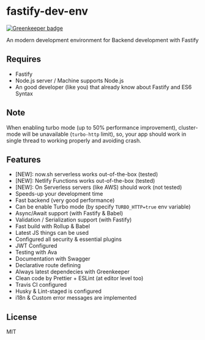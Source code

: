 # fastify-dev-env

[![Greenkeeper badge](https://badges.greenkeeper.io/dalisoft/fastify-dev-env.svg)](https://greenkeeper.io/)

An modern development environment for Backend development with Fastify

## Requires

- Fastify
- Node.js server / Machine supports Node.js
- An good developer (like you) that already know about Fastify and ES6 Syntax

## Note

When enabling turbo mode (up to 50% performance improvement), cluster-mode will be unavailable (`turbo-http` limit), so, your app should work in single thread to working properly and avoiding crash.

## Features

- [NEW]: now.sh serverless works out-of-the-box (tested)
- [NEW]: Netlify Functions works out-of-the-box (tested)
- [NEW]: On Serverless servers (like AWS) should work (not tested)
- Speeds-up your development time
- Fast backend (very good performance)
- Can be enable Turbo mode (by specify `TURBO_HTTP=true` env variable)
- Async/Await support (with Fastify & Babel)
- Validation / Serialization support (with Fastify)
- Fast build with Rollup & Babel
- Latest JS things can be used
- Configured all security & essential plugins
- JWT Configured
- Testing with Ava
- Documentation with Swagger
- Declarative route defining
- Always latest dependecies with Greenkeeper
- Clean code by Prettier + ESLint (at editor level too)
- Travis CI configured
- Husky & Lint-staged is configured
- i18n & Custom error messages are implemented

## License

MIT
